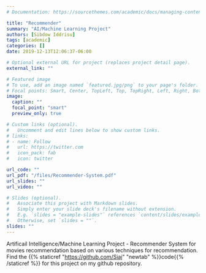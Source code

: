 ```yaml
---
# Documentation: https://sourcethemes.com/academic/docs/managing-content/

title: "Recommender"
summary: "AI/Machine Learning Project"
authors: [Sibdow Iddrisu]
tags: [academic]
categories: []
date: 2019-12-13T12:06:37-06:00

# Optional external URL for project (replaces project detail page).
external_link: ""

# Featured image
# To use, add an image named `featured.jpg/png` to your page's folder.
# Focal points: Smart, Center, TopLeft, Top, TopRight, Left, Right, BottomLeft, Bottom, BottomRight.
image:
  caption: ""
  focal_point: "smart"
  preview_only: true

# Custom links (optional).
#   Uncomment and edit lines below to show custom links.
# links:
# - name: Follow
#   url: https://twitter.com
#   icon_pack: fab
#   icon: twitter

url_code: ""
url_pdf: "/files/Recommender-System.pdf"
url_slides: ""
url_video: ""

# Slides (optional).
#   Associate this project with Markdown slides.
#   Simply enter your slide deck's filename without extension.
#   E.g. `slides = "example-slides"` references `content/slides/example-slides.md`.
#   Otherwise, set `slides = ""`.
slides: ""
---
```


Artificail Intelligence/Machine Learning Project - Recommender System for movies recommendation based on various techniques for recommendation. Find the {{% staticref "https://github.com/Siaj" "newtab" %}}code{{% /staticref %}} for this project on my github repository.